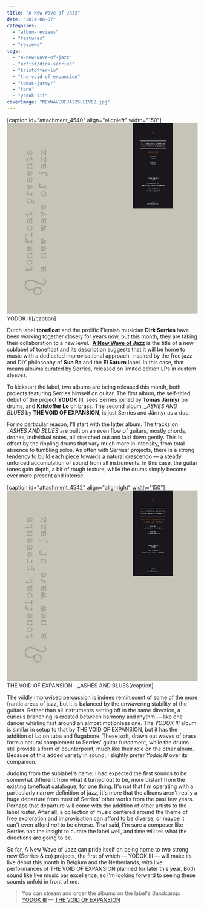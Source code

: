 ```yaml
---
title: "A New Wave of Jazz"
date: "2014-06-07"
categories: 
  - "album-reviews"
  - "features"
  - "reviews"
tags: 
  - "a-new-wave-of-jazz"
  - "artist/dirk-serries"
  - "kristoffer-lo"
  - "the-void-of-expansion"
  - "tomas-jarmyr"
  - "tone"
  - "yodok-iii"
coverImage: "NEWWAVEOFJAZZSLEEVE2.jpg"
---
```


\[caption id="attachment\_4540" align="alignleft" width="150"\][![](images/NEWWAVEOFJAZZSLEEVE.jpg)](http://www.eveningoflight.nl/wordpress/wp-content/uploads/2014/06/NEWWAVEOFJAZZSLEEVE.jpg) YODOK III\[/caption\]

Dutch label **tonefloat** and the prolific Flemish musician **Dirk Serries** have been working together closely for years now, but this month, they are taking their collaboration to a new level.  [**A New Wave of Jazz**](http://tonefloatrecords.blogspot.nl/2014/05/tonefloat-presents-new-wave-of-jazz.html) is the title of a new sublabel of tonefloat and its description suggests that it will be home to music with a dedicated improvisational approach, inspired by the free jazz and DIY philosophy of **Sun Ra** and the **El Saturn** label. In this case, that means albums curated by Serries, released on limited edition LPs in custom sleeves.

To kickstart the label, two albums are being released this month, both projects featuring Serries himself on guitar. The first album, the self-titled début of the project **YODOK III**, sees Serries joined by **Tomas Järmyr** on drums, and **Kristoffer Lo** on brass. The second album, _\_ASHES AND BLUES_ by **THE VOID OF EXPANSION**, is just Serries and Järmyr as a duo.

For no particular reason, I'll start with the latter album. The tracks on _\_ASHES AND BLUES_ are built on an even flow of guitars, mostly chords, drones, individual notes, all stretched out and laid down gently. This is offset by the rippling drums that vary much more in intensity, from total absence to tumbling solos. As often with Serries' projects, there is a strong tendency to build each piece towards a natural crescendo — a steady, unforced accumulation of sound from all instruments. In this case, the guitar tones gain depth, a bit of rough texture, while the drums simply become ever more present and intense.

\[caption id="attachment\_4542" align="alignright" width="150"\][![](images/NEWWAVEOFJAZZSLEEVE2.jpg)](http://www.eveningoflight.nl/wordpress/wp-content/uploads/2014/06/NEWWAVEOFJAZZSLEEVE2.jpg) THE VOID OF EXPANSION - \_ASHES AND BLUES\[/caption\]

The wildly improvised percussion is indeed reminiscent of some of the more frantic areas of jazz, but it is balanced by the unwavering stability of the guitars. Rather than all instruments setting off in the same direction, a curious branching is created between harmony and rhythm — like one dancer whirling fast around an almost motionless one. The _YODOK III_ album is similar in setup to that by THE VOID OF EXPANSION, but it has the addition of Lo on tuba and flugabone. These soft, drawn out waves of brass form a natural complement to Serries' guitar fundament, while the drums still provide a form of counterpoint, much like their role on the other album. Because of this added variety in sound, I slightly prefer _Yodok III_ over its companion.

Judging from the sublabel's name, I had expected the first sounds to be somewhat different from what it turned out to be, more distant from the existing tonefloat catalogue, for one thing. It's not that I'm operating with a particularly narrow definition of jazz, it's more that the albums aren't really a huge departure from most of Serries' other works from the past few years. Perhaps that departure will come with the addition of other artists to the label roster. After all, a collection of music centered around the theme of free exploration and improvisation can afford to be diverse, or maybe it can't even afford _not_ to be diverse. That said, I'm sure a composer like Serries has the insight to curate the label well, and time will tell what the directions are going to be.

So far, A New Wave of Jazz can pride itself on being home to two strong new (Serries & co) projects, the first of which — YODOK III — will make its live début this month in Belgium and the Netherlands, with live performances of THE VOID OF EXPANSION planned for later this year. Both sound like live music par excellence, so I'm looking forward to seeing these sounds unfold in front of me.

> You can stream and order the albums on the label's Bandcamp: [YODOK III](http://newwaveofjazz.bandcamp.com/album/yodok-iii) — [THE VOID OF EXPANSION](http://newwaveofjazz.bandcamp.com/album/ashes-and-blues)
